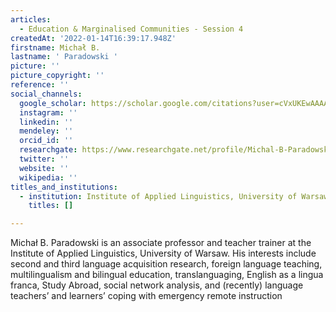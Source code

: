 ```yaml
---
articles:
  - Education & Marginalised Communities - Session 4
createdAt: '2022-01-14T16:39:17.948Z'
firstname: Michał B.
lastname: ' Paradowski '
picture: ''
picture_copyright: ''
reference: ''
social_channels:
  google_scholar: https://scholar.google.com/citations?user=cVxUKEwAAAAJ&hl=pl
  instagram: ''
  linkedin: ''
  mendeley: ''
  orcid_id: ''
  researchgate: https://www.researchgate.net/profile/Michal-B-Paradowski
  twitter: ''
  website: ''
  wikipedia: ''
titles_and_institutions:
  - institution: Institute of Applied Linguistics, University of Warsaw, Poland
    titles: []

---
```

Michał B. Paradowski is an associate professor and teacher trainer at the Institute of Applied Linguistics, University of Warsaw. His interests include second and third language acquisition research, foreign language teaching, multilingualism and bilingual education, translanguaging, English as a lingua franca, Study Abroad, social network analysis, and (recently) language teachers’ and learners’ coping with emergency remote instruction